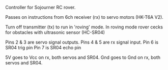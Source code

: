 Controller for Sojourner RC rover.

Passes on instructions from 6ch receiver (rx) to servo motors (HK-T6A V2).

Turn off transmitter (tx) to run in 'roving' mode.
In roving mode rover cecks for obstacles with ultrasonic sensor (HC-SR04)

Pins 2 & 3 are servo signal outputs.
Pins 4 & 5 are rx signal input.
Pin 6 is SR04 trig pin
Pin 7 is SR04 echo pin

5V goes to Vcc on rx, both servos and SR04.
Gnd goes to Gnd on rx, both servos and SR04.
